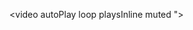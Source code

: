<video autoPlay loop playsInline muted ">
    <source src="https://github.com/gnikxela0328/gnikxela0328/blob/main/purplestack0001-0134.mp4" type='video/mp4'/>
</video>

